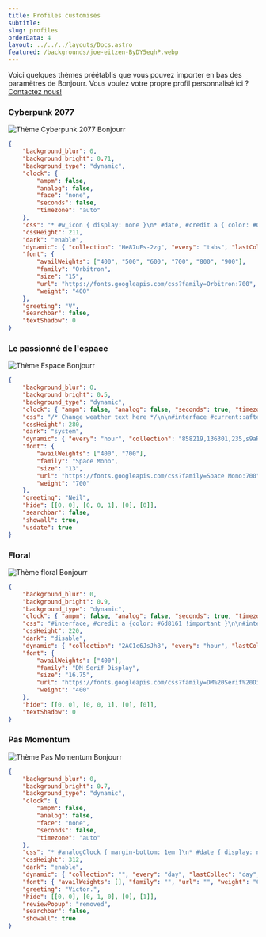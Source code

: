 ```yaml
---
title: Profiles customisés
subtitle:
slug: profiles
orderData: 4
layout: ../../../layouts/Docs.astro
featured: /backgrounds/joe-eitzen-ByDY5eqhP.webp
---
```


Voici quelques thèmes préétablis que vous pouvez importer en bas des paramètres de Bonjourr.
Vous voulez votre propre profil personnalisé ici ? [Contactez nous!](/#further)

### Cyberpunk 2077

![Thème Cyberpunk 2077 Bonjourr](/documentation/profiles/cyberpunk.webp)

```json
{
	"background_blur": 0,
	"background_bright": 0.71,
	"background_type": "dynamic",
	"clock": {
		"ampm": false,
		"analog": false,
		"face": "none",
		"seconds": false,
		"timezone": "auto"
	},
	"css": "* #w_icon { display: none }\n* #date, #credit a { color: #00d8f3 }\n\n* #clock {\n color: #fdf800;\n text-shadow: 5px 5px #00d8f3\n}\n\n* #greetings, * #weather_desc {\n text-shadow: none;\n background-color: #fdf800;\n padding: 10px 20px;\n color: black\n}",
	"cssHeight": 211,
	"dark": "enable",
	"dynamic": { "collection": "He87uFs-2zg", "every": "tabs", "lastCollec": "user", "time": 0 },
	"font": {
		"availWeights": ["400", "500", "600", "700", "800", "900"],
		"family": "Orbitron",
		"size": "15",
		"url": "https://fonts.googleapis.com/css?family=Orbitron:700",
		"weight": "400"
	},
	"greeting": "V",
	"searchbar": false,
	"textShadow": 0
}
```

### Le passionné de l'espace

![Thème Espace Bonjourr](/documentation/profiles/space.webp)

```json
{
	"background_blur": 0,
	"background_bright": 0.5,
	"background_type": "dynamic",
	"clock": { "ampm": false, "analog": false, "seconds": true, "timezone": "auto" },
	"css": "/* Change weather text here */\n\n#interface #current::after {\n  content: ' on earth.'\n}\n\n/* the rest */\n\n#interface { color: #dfe1cc!important }\n#interface #time #date { margin-left: 50px }\n#interface #time {\n  flex-direction: row;\n  flex-wrap: wrap\n}\n\n#showSettings button img {\n  filter: sepia(1)\n}\n\n",
	"cssHeight": 280,
	"dark": "system",
	"dynamic": { "every": "hour", "collection": "858219,136301,235,s9aRSbDoSg8", "time": 0 },
	"font": {
		"availWeights": ["400", "700"],
		"family": "Space Mono",
		"size": "13",
		"url": "https://fonts.googleapis.com/css?family=Space Mono:700",
		"weight": "700"
	},
	"greeting": "Neil",
	"hide": [[0, 0], [0, 0, 1], [0], [0]],
	"searchbar": false,
	"showall": true,
	"usdate": true
}
```

### Floral

![Thème floral Bonjourr](/documentation/profiles/floral.webp)

```json
{
	"background_blur": 0,
	"background_bright": 0.9,
	"background_type": "dynamic",
	"clock": { "ampm": false, "analog": false, "seconds": true, "timezone": "auto" },
	"css": "#interface, #credit a {color: #6d8161 !important }\n\n#interface #date::before,\n#interface #weather::before { box-shadow: none }",
	"cssHeight": 220,
	"dark": "disable",
	"dynamic": { "collection": "2AC1c6JsJh8", "every": "hour", "lastCollec": "user", "time": 0 },
	"font": {
		"availWeights": ["400"],
		"family": "DM Serif Display",
		"size": "16.75",
		"url": "https://fonts.googleapis.com/css?family=DM%20Serif%20Display:400",
		"weight": "400"
	},
	"hide": [[0, 0], [0, 0, 1], [0], [0]],
	"textShadow": 0
}
```

### Pas Momentum

![Thème Pas Momentum Bonjourr](/documentation/profiles/not_momentum.webp)

```json
{
	"background_blur": 0,
	"background_bright": 0.7,
	"background_type": "dynamic",
	"clock": {
		"ampm": false,
		"analog": false,
		"face": "none",
		"seconds": false,
		"timezone": "auto"
	},
	"css": "* #analogClock { margin-bottom: 1em }\n* #date { display: none }\n* #time { font-size: 2em }\n\n* #clock {\nline-height: 1.1em\n}\n\n#interface { height: 80vh; padding-top: 10vh }\n#interface #time {justify-content: flex-end}\n#interface #main {justify-content: flex-start}\n\n",
	"cssHeight": 312,
	"dark": "enable",
	"dynamic": { "collection": "", "every": "day", "lastCollec": "day", "time": 1629873600400 },
	"font": { "availWeights": [], "family": "", "url": "", "weight": "600" },
	"greeting": "Victor.",
	"hide": [[0, 0], [0, 1, 0], [0], [1]],
	"reviewPopup": "removed",
	"searchbar": false,
	"showall": true
}
```
